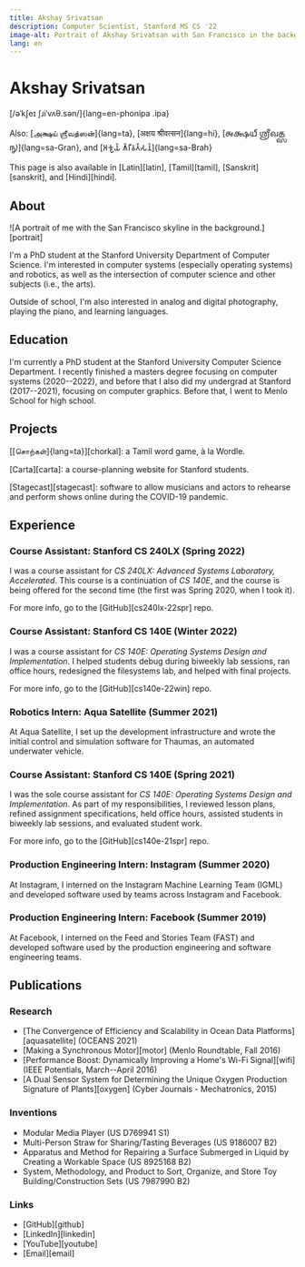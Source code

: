 ```yaml
---
title: Akshay Srivatsan
description: Computer Scientist, Stanford MS CS '22
image-alt: Portrait of Akshay Srivatsan with San Francisco in the background.
lang: en
---
```


# Akshay Srivatsan

[/əˈkʃeɪ ʃɹiˈvʌθ.sən/]{lang=en-phonipa .ipa}

Also: [அக்ஷய் ஶ்ரீவத்ஸன்]{lang=ta}, [अक्षय श्रीवत्सन]{lang=hi}, [𑌅𑌕𑍍𑌷𑌯𑍍
𑌶𑍍𑌰𑍀𑌵𑌤𑍍𑌸𑌨𑍍]{lang=sa-Gran}, and [𑀅𑀓𑁆𑀱𑀬𑁆 𑀰𑁆𑀭𑀻𑀯𑀢𑁆𑀲𑀦𑁆]{lang=sa-Brah}

This page is also available in [Latin][latin], [Tamil][tamil],
[Sanskrit][sanskrit], and [Hindi][hindi].

## About

![A portrait of me with the San Francisco skyline in the 
background.][portrait]

I'm a PhD student at the Stanford University Department of Computer Science. I'm
interested in computer systems (especially operating systems) and robotics, as
well as the intersection of computer science and other subjects (i.e., the
arts).

Outside of school, I'm also interested in analog and digital photography,
playing the piano, and learning languages.

## Education

I'm currently a PhD student at the Stanford University Computer Science
Department. I recently finished a masters degree focusing on computer systems
(2020--2022), and before that I also did my undergrad at Stanford (2017--2021),
focusing on computer graphics. Before that, I went to Menlo School for high
school.

## Projects

[[சொற்கள்]{lang=ta}][chorkal]: a Tamil word game, à la Wordle.

[Carta][carta]: a course-planning website for Stanford students.

[Stagecast][stagecast]: software to allow musicians and actors to rehearse and
perform shows online during the COVID-19 pandemic.

## Experience

### Course Assistant: Stanford CS 240LX (Spring 2022)

I was a course assistant for _CS 240LX: Advanced Systems Laboratory,
Accelerated_. This course is a continuation of _CS 140E_, and the course is
being offered for the second time (the first was Spring 2020, when I took it).

For more info, go to the [GitHub][cs240lx-22spr] repo.

### Course Assistant: Stanford CS 140E (Winter 2022)

I was a course assistant for _CS 140E: Operating Systems Design and
Implementation_. I helped students debug during biweekly lab sessions, ran
office hours, redesigned the filesystems lab, and helped with final projects.

For more info, go to the [GitHub][cs140e-22win] repo.

### Robotics Intern: Aqua Satellite (Summer 2021)

At Aqua Satellite, I set up the development infrastructure and wrote the initial
control and simulation software for Thaumas, an automated underwater vehicle.

### Course Assistant: Stanford CS 140E (Spring 2021)

I was the sole course assistant for _CS 140E: Operating Systems Design and
Implementation_. As part of my responsibilities, I reviewed lesson plans,
refined assignment specifications, held office hours, assisted students in
biweekly lab sessions, and evaluated student work.

For more info, go to the [GitHub][cs140e-21spr] repo.

### Production Engineering Intern: Instagram (Summer 2020)

At Instagram, I interned on the Instagram Machine Learning Team (IGML) and
developed software used by teams across Instagram and Facebook.

### Production Engineering Intern: Facebook (Summer 2019)

At Facebook, I interned on the Feed and Stories Team (FAST) and developed
software used by the production engineering and software engineering teams.

## Publications

### Research

-   [The Convergence of Efficiency and Scalability in Ocean Data
    Platforms][aquasatellite] (OCEANS 2021)
-   [Making a Synchronous Motor][motor] (Menlo Roundtable, Fall 2016)
-   [Performance Boost: Dynamically Improving a Home's Wi-Fi Signal][wifi] (IEEE
    Potentials, March--April 2016)
-   [A Dual Sensor System for Determining the Unique Oxygen Production Signature
    of Plants][oxygen] (Cyber Journals - Mechatronics, 2015)

### Inventions

-   Modular Media Player (US D769941 S1)
-   Multi-Person Straw for Sharing/Tasting Beverages (US 9186007 B2)
-   Apparatus and Method for Repairing a Surface Submerged in Liquid by Creating
    a Workable Space (US 8925168 B2)
-   System, Methodology, and Product to Sort, Organize, and Store Toy
    Building/Construction Sets (US 7987990 B2)

### Links

-   [GitHub][github]
-   [LinkedIn][linkedin]
-   [YouTube][youtube]
-   [Email][email]
